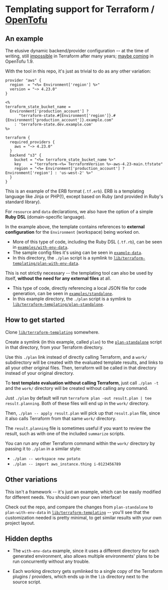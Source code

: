 Templating support for Terraform / [OpenTofu](https://github.com/mehhhhhhhhhhhhhhh/opentofu-templating)
=======


An example
-------

The elusive dynamic backend/provider configuration -- at the time of writing, still [impossible](https://github.com/hashicorp/terraform/issues/13022) in Terraform after many years; [maybe coming](https://github.com/opentofu/opentofu/issues/300) in OpenTofu 1.9.

With the tool in this repo, it's just as trivial to do as any other variation:

```erb
provider "aws" {
  region  = "<%= Environment['region'] %>"
  version = "~> 4.23.0"
}

<%
terraform_state_bucket_name =
  Environment['production_account'] ?
      "terraform-state.#{Environment['region']}.#{Environment['production_account']}.example.com"
    : 'terraform-state.dev.example.com'
%>

terraform {
  required_providers {
    aws = "~> 4.23.0"
  }
  backend "s3" {
    bucket = "<%= terraform_state_bucket_name %>"
    key    = "terraform-<%= TerraformVersion %>-aws-4.23-main.tfstate"
    region = "<%= Environment['production_account'] ? Environment['region'] : 'us-west-2' %>"
  }
}

```

This is an example of the ERB format (`.tf.erb`). ERB is a templating language like Jinja or PHP(!), except based on Ruby (and provided in Ruby's standard library).

For `resource` and `data` declarations, we also have the option of a simple **Ruby DSL** (domain-specific language).

In the example above, the template contains references to **external configuration** for the `Environment` (workspace) being worked on.

* More of this type of code, including the Ruby DSL (`.tf.rb`), can be seen in [`examples/with-env-data`](examples/with-env-data).
* The sample config files it's using can be seen in [`example-data`](example-data).
* In this directory, the `./plan` script is a symlink to [`lib/terraform-templating/plan-with-env-data`](lib/terraform-templating/plan-with-env-data).

This is not strictly necessary -- the templating tool can also be used by itself, **without the need for any external files** at all.

* This type of code, directly referencing a local JSON file for code generation, can be seen in [`examples/standalone`](examples/standalone).
* In this example directory, the `./plan` script is a symlink to [`lib/terraform-templating/plan-standalone`](lib/terraform-templating/plan-standalone).


How to get started
-------

Clone [`lib/terraform-templating`](lib/terraform-templating) somewhere.

Create a symlink (in this example, called `plan`) to the [`plan-standalone`](lib/terraform-templating/plan-standalone) script in that directory, from your Terraform directory.

Use this `./plan` link instead of directly calling Terraform, and a `work/` subdirectory will be created with the evaluated template results, and links to all your other original files. Then, terraform will be called in that directory instead of your original directory.

To **test template evaluation without calling Terraform**, just call `./plan -t` and the `work/` directory will be created without calling any command.

Just `./plan` by default will run `terraform plan -out result.plan | tee result.planning`. Both of these files will end up in the `work/` directory.

Then, `./plan -- apply result.plan` will pick up that `result.plan` file, since it also calls Terraform from that same `work/` directory.

The `result.planning` file is sometimes useful if you want to review the result, such as with one of the included `summarize` scripts.

You can run any other Terraform command within the `work/` directory by passing it to `./plan` in a similar style:

* `./plan -- workspace new potato`
* `./plan -- import aws_instance.thing i-0123456789`


Other variations
-------

This isn't a framework -- it's just an example, which can be easily modified for different needs. You should own your own interface!

Check out the repo, and compare the changes from `plan-standalone` to `plan-with-env-data` in [`lib/terraform-templating`](lib/terraform-templating) -- you'll see that the customization needed is pretty minimal, to get similar results with your own project layout.


Hidden depths
-------

* The `with-env-data` example, since it uses a different directory for each generated environment, also allows multiple environments' plans to be run concurrently without any trouble.

* Each working directory gets symlinked to a single copy of the Terraform plugins / providers, which ends up in the `lib` directory next to the source script.
